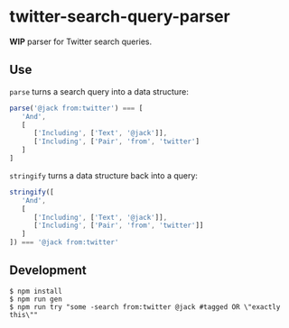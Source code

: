 # twitter-search-query-parser

**WIP** parser for Twitter search queries.

## Use

`parse` turns a search query into a data structure:

```js
parse('@jack from:twitter') === [
   'And',
   [
      ['Including', ['Text', '@jack']],
      ['Including', ['Pair', 'from', 'twitter']
   ]
]
```

`stringify` turns a data structure back into a query:

```js
stringify([
   'And',
   [
      ['Including', ['Text', '@jack']],
      ['Including', ['Pair', 'from', 'twitter']]
   ]
]) === '@jack from:twitter'
```

## Development

```
$ npm install
$ npm run gen
$ npm run try "some -search from:twitter @jack #tagged OR \"exactly this\""
```

